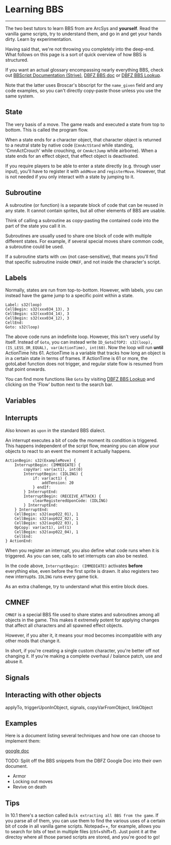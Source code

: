 # Learning BBS

<hr>

The two best tutors to learn BBS from are ArcSys and **yourself**. Read the vanilla game scripts, try to understand them, and go in and get your hands dirty. Learn by experimentation.

Having said that, we're not throwing you completely into the deep-end. What follows on this page is a sort of quick overview of how BBS is structured.

If you want an actual glossary encompassing nearly everything BBS, check out [BBScript Documentation (Strive)](https://docs.google.com/document/d/1oVp_HDS-sjy2bEntQUHVaIk-P-4jeJx-3G89MC87xMw/edit), [DBFZ BBS doc](https://docs.google.com/document/d/1r8Uv-jz6R8VQuGp42_XV42vl4a1ZdWyxUEDlduMI3vM) or [DBFZ BBS Lookup](https://dobosken.github.io/dbfz_bbs_lookup/).

Note that the latter uses Broscar's bbscript for the `name_given` field and any code examples, so you can't directly copy-paste those unless you use the same system.

## State

The very basis of a move. The game reads and executed a state from top to bottom. This is called the program flow.

When a state ends for a character object, that character object is returned to a neutral state by native code (`CmnActStand` while standing, 'CmnActCrouch' while crouching, or `CmnActJump` while airborne). When a state ends for an effect object, that effect object is deactivated.

If you require players to be able to enter a state directly (e.g. through user input), you'll have to register it with `addMove` and `registerMove`. However, that is not needed if you only interact with a state by jumping to it.

## Subroutine

A subroutine (or function) is a separate block of code that can be reused in any state. It cannot contain sprites, but all other elements of BBS are usable.

Think of calling a subroutine as copy-pasting the contained code into the part of the state you call it in.

Subroutines are usually used to share one block of code with multiple different states. For example, if several special moves share common code, a subroutine could be used.

If a subroutine starts with `cmn` (not case-sensitive), that means you'll find that specific subroutine inside `CMNEF`, and not inside the character's script.

## Labels

Normally, states are run from top-to-bottom. However, with labels, you can instead have the game jump to a specific point within a state.

```bbs_o
Label: s32(loop)
CellBegin: s32(xxx034_13), 3
CellBegin: s32(xxx034_14), 3
CellBegin: s32(xxx034_12), 3
CellEnd:
Goto: s32(loop)
```

The above code runs an indefinite loop. However, this isn't very useful by itself. Instead of `Goto`, you can instead write `ID_GotoIfOP2: s32(loop), (IS_LESS_OR_EQUAL), var(ActionTime), int(60)`. Now the loop will run **until** ActionTime hits 61. ActionTime is a variable that tracks how long an object is in a certain state in terms of frames. If ActionTime is 61 or more, the gotoLabel function does not trigger, and regular state flow is resumed from that point onwards.

You can find more functions like `Goto` by visiting [DBFZ BBS Lookup](https://dobosken.github.io/dbfz_bbs_lookup/) and clicking on the 'Flow' button next to the search bar.

## Variables

## Interrupts

Also known as `upon` in the standard BBS dialect.

An interrupt executes a bit of code the moment its condition is triggered. This happens independent of the script flow, meaning you can allow your objects to react to an event the moment it actually happens.

```bbs_o
ActionBegin: s32(ExampleMove) {
    InterruptBegin: (IMMEDIATE) {
        copyVar: var(act1), int(0)
        InterruptBegin: (IDLING) {
            if: var(act1) {
                addTension: 20
            } endIf:
        } InterruptEnd:
        InterruptBegin: (RECEIVE_ATTACK) {
            clearRegisteredUponCode: (IDLING)
        } InterruptEnd:
    } InterruptEnd:
    CellBegin: s32(avp022_01), 1
    CellBegin: s32(avp022_02), 1
    CellBegin: s32(avp022_03), 1
    OpCopy: var(act1), int(1)
    CellBegin: s32(avp022_04), 1
    CellEnd:
} ActionEnd:
```

When you register an interrupt, you also define what code runs when it is triggered. As you can see, calls to set interrupts can also be nested.

In the code above, `InterruptBegin: (IMMEDIATE)` activates **before** everything else, even before the first sprite is drawn. It also registers two new interrupts. `IDLING` runs every game tick.

As an extra challenge, try to understand what this entire block does.

## CMNEF

`CMNEF` is a special BBS file used to share states and subroutines among all objects in the game. This makes it extremely potent for applying changes that affect all characters and all spawned effect objects.

However, if you alter it, it means your mod becomes incompatible with any other mods that change it.

In short, if you're creating a single custom character, you're better off not changing it. If you're making a complete overhaul / balance patch, use and abuse it.

## Signals

## Interacting with other objects

applyTo, triggerUponInObject, signals, copyVarFromObject, linkObject

## Examples

Here is a document listing several techniques and how one can choose to implement them:

[google doc]()

TODO: Split off the BBS snippets from the DBFZ Google Doc into their own document.
  - Armor
  - Locking out moves
  - Revive on death

## Tips
In 10.1 there's a section called `Bulk extracting all BBS from the game`. If you parse all of them, you can use them to find the various uses of a certain bit of code in all vanilla game scripts.
Notepad++, for example, allows you to search for bits of text in multiple files (ctrl+shift+f). Just point it at the directoy where all those parsed scripts are stored, and you're good to go!
